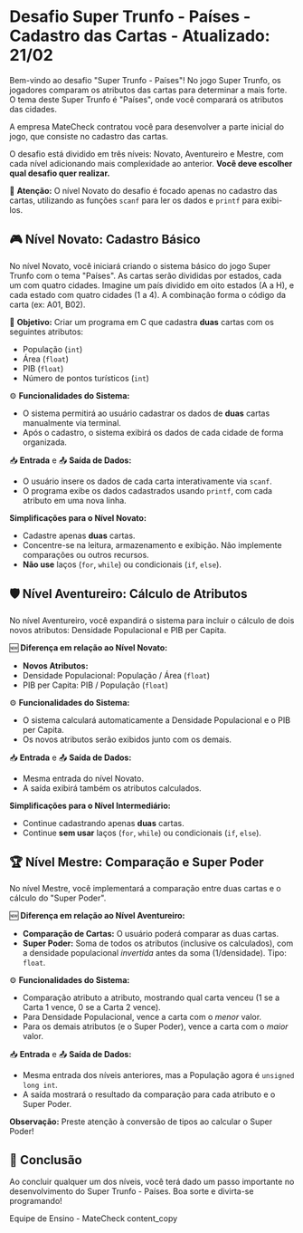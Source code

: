 # Desafio Super Trunfo - Países - Cadastro das Cartas - Atualizado: 21/02

Bem-vindo ao desafio "Super Trunfo - Países"! No jogo Super Trunfo, os jogadores comparam os atributos das cartas para determinar a mais forte. O tema deste Super Trunfo é "Países", onde você comparará os atributos das cidades.

A empresa MateCheck contratou você para desenvolver a parte inicial do jogo, que consiste no cadastro das cartas.

O desafio está dividido em três níveis: Novato, Aventureiro e Mestre, com cada nível adicionando mais complexidade ao anterior.  **Você deve escolher qual desafio quer realizar.**

🚨 **Atenção:** O nível Novato do desafio é focado apenas no cadastro das cartas, utilizando as funções `scanf` para ler os dados e `printf` para exibi-los.

## 🎮 Nível Novato: Cadastro Básico

No nível Novato, você iniciará criando o sistema básico do jogo Super Trunfo com o tema "Países". As cartas serão divididas por estados, cada um com quatro cidades.  Imagine um país dividido em oito estados (A a H), e cada estado com quatro cidades (1 a 4).  A combinação forma o código da carta (ex: A01, B02).

🚩 **Objetivo:** Criar um programa em C que cadastra **duas** cartas com os seguintes atributos:

* População (`int`)
* Área (`float`)
* PIB (`float`)
* Número de pontos turísticos (`int`)

⚙️ **Funcionalidades do Sistema:**

* O sistema permitirá ao usuário cadastrar os dados de **duas** cartas manualmente via terminal.
* Após o cadastro, o sistema exibirá os dados de cada cidade de forma organizada.

📥 **Entrada** e 📤 **Saída de Dados:**

* O usuário insere os dados de cada carta interativamente via `scanf`.
* O programa exibe os dados cadastrados usando `printf`, com cada atributo em uma nova linha.

**Simplificações para o Nível Novato:**

* Cadastre apenas **duas** cartas.
* Concentre-se na leitura, armazenamento e exibição. Não implemente comparações ou outros recursos.
* **Não use** laços (`for`, `while`) ou condicionais (`if`, `else`).

## 🛡️ Nível Aventureiro: Cálculo de Atributos

No nível Aventureiro, você expandirá o sistema para incluir o cálculo de dois novos atributos: Densidade Populacional e PIB per Capita.

🆕 **Diferença em relação ao Nível Novato:**

* **Novos Atributos:**
* Densidade Populacional: População / Área (`float`)
* PIB per Capita: PIB / População (`float`)

⚙️ **Funcionalidades do Sistema:**

* O sistema calculará automaticamente a Densidade Populacional e o PIB per Capita.
* Os novos atributos serão exibidos junto com os demais.

📥 **Entrada** e 📤 **Saída de Dados:**

* Mesma entrada do nível Novato.
* A saída exibirá também os atributos calculados.

**Simplificações para o Nível Intermediário:**

* Continue cadastrando apenas **duas** cartas.
* Continue **sem usar** laços (`for`, `while`) ou condicionais (`if`, `else`).

## 🏆 Nível Mestre: Comparação e Super Poder

No nível Mestre, você implementará a comparação entre duas cartas e o cálculo do "Super Poder".

🆕 **Diferença em relação ao Nível Aventureiro:**

* **Comparação de Cartas:** O usuário poderá comparar as duas cartas.
* **Super Poder:** Soma de todos os atributos (inclusive os calculados), com a densidade populacional *invertida* antes da soma (1/densidade).  Tipo: `float`.

⚙️ **Funcionalidades do Sistema:**

* Comparação atributo a atributo, mostrando qual carta venceu (1 se a Carta 1 vence, 0 se a Carta 2 vence).
* Para Densidade Populacional, vence a carta com o *menor* valor.
* Para os demais atributos (e o Super Poder), vence a carta com o *maior* valor.

📥 **Entrada** e 📤 **Saída de Dados:**

* Mesma entrada dos níveis anteriores, mas a População agora é `unsigned long int`.
* A saída mostrará o resultado da comparação para cada atributo e o Super Poder.

**Observação:**  Preste atenção à conversão de tipos ao calcular o Super Poder!

## 🏁 Conclusão

Ao concluir qualquer um dos níveis, você terá dado um passo importante no desenvolvimento do Super Trunfo - Países. Boa sorte e divirta-se programando!

Equipe de Ensino - MateCheck
content_copy
